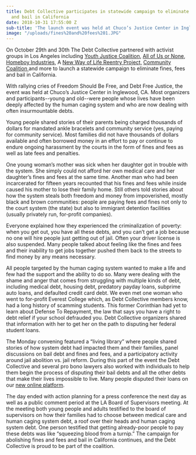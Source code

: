 ```yaml
---
title: Debt Collective participates in statewide campaign to eliminate fines, fees
  and bail in California
date: 2018-10-31 17:55:00 Z
sub-title: 'The launch event was held at Chuco’s Justice Center in Inglewood, CA '
image: "/uploads/fines%20and%20fees%201.JPG"
---
```


On October 29th and 30th The Debt Collective partnered with activist groups in Los Angeles including [Youth Justice Coalition](http://www.youth4justice.org/), [All of Us or None](https://www.prisonerswithchildren.org/our-projects/allofus-or-none/), [Homeboy Industries](https://www.homeboyindustries.org/), A [New Way of Life Reentry Project,](http://anewwayoflife.org/) [Community Coalition ](http://cocosouthla.org/)and more to launch a statewide campaign to eliminate fines, fees and bail in California. 

With rallying cries of Freedom Should Be Free, and Debt Free Justice, the event was held at Chuco’s Justice Center in Inglewood, CA. Most organizers and participants--young and old--were people whose lives have been deeply affected by the human caging system and who are now dealing with often insurmountable debts. 

Young people shared stories of their parents being charged thousands of dollars for mandated ankle bracelets and community service (yes, paying for community service). Most families did not have thousands of dollars available and often borrowed money in an effort to pay or continue to endure ongoing harassment by the courts in the form of fines and fees as well as late fees and penalties. 

One young woman’s mother was sick when her daughter got in trouble with the system. She simply could not afford her own medical care and her daughter’s fines and fees at the same time. Another man who had been incarcerated for fifteen years recounted that his fines and fees while inside caused his mother to lose their family home. Still others told stories about how the system steals both freedom and money from impoverished, mostly black and brown communities: people are paying fees and fines not only to the court system (the state) but also to immigrant detention facilities (usually privately run, for-profit companies). 

Everyone explained how they experienced the criminalization of poverty: when you get out, you have all these debts, and you can’t get a job because no one will hire people just getting out of jail. Often your driver license is also suspended. Many people talked about feeling like the fines and fees and their inability to get jobs together pushed them back to the streets to find money by any means necessary. 

All people targeted by the human caging system wanted to make a life and few had the support and the ability to do so. Many were dealing with the shame and anger that comes from struggling with multiple kinds of debt, including medical debt, housing debt, predatory payday loans, subprime auto loans, and defaulted credit card debt. We even met one woman who went to for-profit Everest College which, as Debt Collective members know, had a long history of scamming students. This former Corinthian had yet to learn about Defense To Repayment, the law that says you have a right to debt relief if your school defrauded you. Debt Collective organizers shared that information with her to get her on the path to disputing her federal student loans. 

The Monday convening featured a “living library” where people shared stories of how system debt had impacted them and their families, panel discussions on bail debt and fines and fees, and a participatory activity around jail abolition vs. jail reform. During this part of the event the Debt Collective and several pro bono lawyers also worked with individuals to help them begin the process of disputing their bail debts and all the other debts that make their lives impossible to live. Many people disputed their loans on our [new online platform](debtcollective.org).

The day ended with action planning for a press conference the next day as well as a public comment period at the LA Board of Supervisors meeting. At the meeting both young people and adults testified to the board of supervisors on how their families had to choose between medical care and human caging system debt, a roof over their heads and human caging system debt. One person testified that getting already-poor people to pay these debts was like “squeezing blood from a turnip.” The campaign for abolishing fines and fees and bail in California continues, and the Debt Collective is proud to be part of the coalition.  

